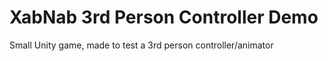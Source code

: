 # XabNab 3rd Person Controller Demo
 Small Unity game, made to test a 3rd person controller/animator
